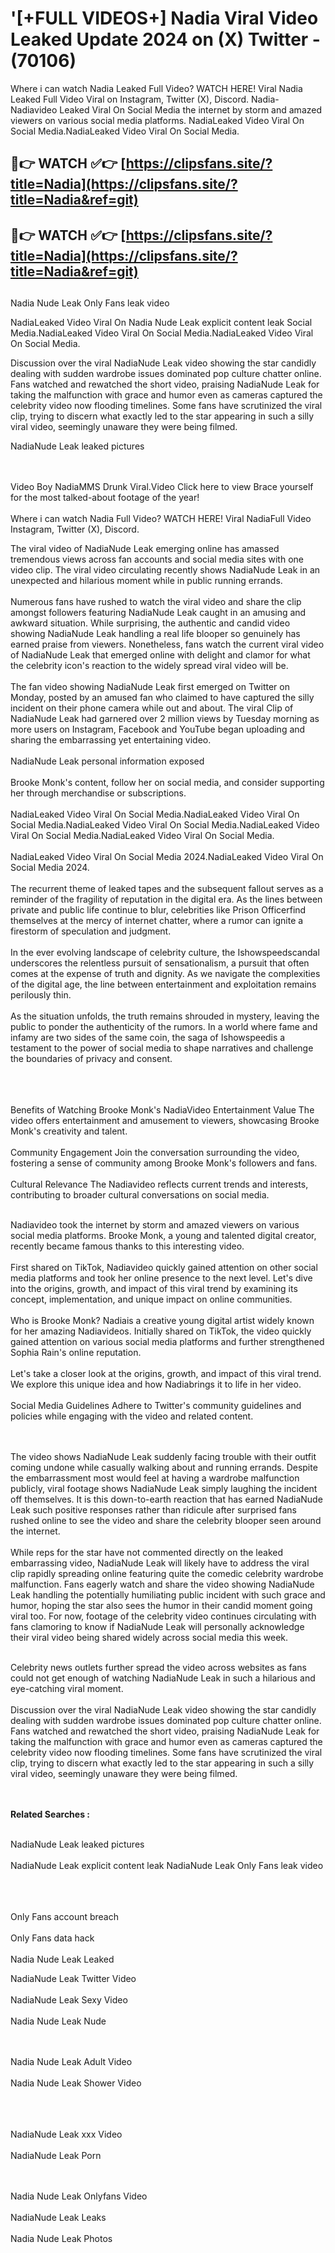 #  '[+FULL VIDEOS+] Nadia Viral Video Leaked Update 2024 on (X) Twitter - (70106)

Where i can watch Nadia Leaked Full Video? WATCH HERE! Viral Nadia Leaked Full Video Viral on Instagram, Twitter (X), Discord.
Nadia- Nadiavideo Leaked Viral On Social Media the internet by storm and amazed viewers on various social media platforms.
NadiaLeaked Video Viral On Social Media.NadiaLeaked Video Viral On Social Media.




## 🔴👉 WATCH ✅👉 [https://clipsfans.site/?title=Nadia](https://clipsfans.site/?title=Nadia&ref=git)


## 🔴👉 WATCH ✅👉 [https://clipsfans.site/?title=Nadia](https://clipsfans.site/?title=Nadia&ref=git)
##


Nadia Nude Leak Only Fans leak video 


NadiaLeaked Video Viral On  Nadia Nude Leak explicit content leak Social Media.NadiaLeaked Video Viral On Social Media.NadiaLeaked Video Viral On Social Media.



Discussion over the viral NadiaNude Leak video showing the star candidly dealing with sudden wardrobe issues dominated pop culture chatter online. Fans watched and rewatched the short video, praising NadiaNude Leak for taking the malfunction with grace and humor even as cameras captured the celebrity video now flooding timelines. Some fans have scrutinized the viral clip, trying to discern what exactly led to the star appearing in such a silly viral video, seemingly unaware they were being filmed.


NadiaNude Leak leaked pictures


  <br>

  <br>
Video Boy NadiaMMS Drunk Viral.Video Click here to view Brace yourself for the most talked-about footage of the year!
<br><br>
Where i can watch Nadia Full Video? WATCH HERE! Viral NadiaFull Video Instagram, Twitter (X), Discord.

The viral video of NadiaNude Leak emerging online has amassed tremendous views across fan accounts and social media sites with one video clip. The viral video circulating recently shows NadiaNude Leak in an unexpected and hilarious moment while in public running errands.
<br><br>
Numerous fans have rushed to watch the viral video and share the clip amongst followers featuring NadiaNude Leak caught in an amusing and awkward situation. While surprising, the authentic and candid video showing NadiaNude Leak handling a real life blooper so genuinely has earned praise from viewers. Nonetheless, fans watch the current viral video of NadiaNude Leak that emerged online with delight and clamor for what the celebrity icon's reaction to the widely spread viral video will be.
<br><br>
The fan video showing NadiaNude Leak first emerged on Twitter on Monday, posted by an amused fan who claimed to have captured the silly incident on their phone camera while out and about. The viral Clip of NadiaNude Leak had garnered over 2 million views by Tuesday morning as more users on Instagram, Facebook and YouTube began uploading and sharing the embarrassing yet entertaining video.
<br><br>
NadiaNude Leak personal information exposed
<br><br>
Brooke Monk's content, follow her on social media, and consider supporting her through merchandise or subscriptions.
<br><br>
NadiaLeaked Video Viral On Social Media.NadiaLeaked Video Viral On Social Media.NadiaLeaked Video Viral On Social Media.NadiaLeaked Video Viral On Social Media.NadiaLeaked Video Viral On Social Media.
<br><br>
NadiaLeaked Video Viral On Social Media 2024.NadiaLeaked Video Viral On Social Media 2024.
<br><br>
The recurrent theme of leaked tapes and the subsequent fallout serves as a reminder of the fragility of reputation in the digital era. As the lines between private and public life continue to blur, celebrities like Prison Officerfind themselves at the mercy of internet chatter, where a rumor can ignite a firestorm of speculation and judgment.
<br><br>
In the ever evolving landscape of celebrity culture, the Ishowspeedscandal underscores the relentless pursuit of sensationalism, a pursuit that often comes at the expense of truth and dignity. As we navigate the complexities of the digital age, the line between entertainment and exploitation remains perilously thin.
<br><br>
As the situation unfolds, the truth remains shrouded in mystery, leaving the public to ponder the authenticity of the rumors. In a world where fame and infamy are two sides of the same coin, the saga of Ishowspeedis a testament to the power of social media to shape narratives and challenge the boundaries of privacy and consent.
<br><br>

<br><br>
Benefits of Watching Brooke Monk's NadiaVideo Entertainment Value The video offers entertainment and amusement to viewers, showcasing Brooke Monk's creativity and talent.
<br><br>
Community Engagement Join the conversation surrounding the video, fostering a sense of community among Brooke Monk's followers and fans.
<br><br>
Cultural Relevance The Nadiavideo reflects current trends and interests, contributing to broader cultural conversations on social media.
<br><br>


Nadiavideo took the internet by storm and amazed viewers on various social media platforms. Brooke Monk, a young and talented digital creator, recently became famous thanks to this interesting video.
<br><br>
First shared on TikTok, Nadiavideo quickly gained attention on other social media platforms and took her online presence to the next level. Let's dive into the origins, growth, and impact of this viral trend by examining its concept, implementation, and unique impact on online communities.
<br><br>
Who is Brooke Monk? Nadiais a creative young digital artist widely known for her amazing Nadiavideos. Initially shared on TikTok, the video quickly gained attention on various social media platforms and further strengthened Sophia Rain's online reputation.
<br><br>
Let's take a closer look at the origins, growth, and impact of this viral trend. We explore this unique idea and how Nadiabrings it to life in her video.
<br><br>
Social Media Guidelines Adhere to Twitter's community guidelines and policies while engaging with the video and related content.


<br><br>
The video shows NadiaNude Leak suddenly facing trouble with their outfit coming undone while casually walking about and running errands. Despite the embarrassment most would feel at having a wardrobe malfunction publicly, viral footage shows NadiaNude Leak simply laughing the incident off themselves. It is this down-to-earth reaction that has earned NadiaNude Leak such positive responses rather than ridicule after surprised fans rushed online to see the video and share the celebrity blooper seen around the internet.
<br><br>
While reps for the star have not commented directly on the leaked embarrassing video, NadiaNude Leak will likely have to address the viral clip rapidly spreading online featuring quite the comedic celebrity wardrobe malfunction. Fans eagerly watch and share the video showing NadiaNude Leak handling the potentially humiliating public incident with such grace and humor, hoping the star also sees the humor in their candid moment going viral too. For now, footage of the celebrity video continues circulating with fans clamoring to know if NadiaNude Leak will personally acknowledge their viral video being shared widely across social media this week.
<br><br>

Celebrity news outlets further spread the video across websites as fans could not get enough of watching NadiaNude Leak in such a hilarious and eye-catching viral moment.
<br><br>
Discussion over the viral NadiaNude Leak video showing the star candidly dealing with sudden wardrobe issues dominated pop culture chatter online. Fans watched and rewatched the short video, praising NadiaNude Leak for taking the malfunction with grace and humor even as cameras captured the celebrity video now flooding timelines. Some fans have scrutinized the viral clip, trying to discern what exactly led to the star appearing in such a silly viral video, seemingly unaware they were being filmed.


<br><br>
<strong>Related Searches :</strong>
<br><br>

NadiaNude Leak leaked pictures
<br><br>
NadiaNude Leak explicit content leak
NadiaNude Leak Only Fans leak video
<br><br>

<br><br>
Only Fans account breach
<br><br>
Only Fans data hack
<br><br>
Nadia Nude Leak Leaked

NadiaNude Leak Twitter Video
<br><br>
NadiaNude Leak Sexy Video
<br><br>
Nadia Nude Leak Nude

<br><br>
Nadia Nude Leak Adult Video
<br><br>
Nadia Nude Leak Shower Video
<br><br>

<br><br>
NadiaNude Leak xxx Video
<br><br>
NadiaNude Leak Porn

<br><br>
Nadia Nude Leak Onlyfans Video
<br><br>
NadiaNude Leak Leaks
<br><br>
Nadia Nude Leak Photos